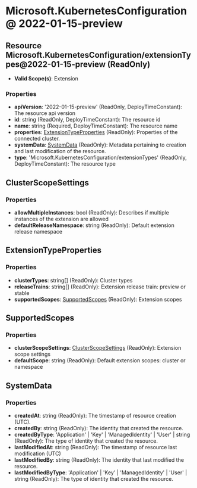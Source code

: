 # Microsoft.KubernetesConfiguration @ 2022-01-15-preview

## Resource Microsoft.KubernetesConfiguration/extensionTypes@2022-01-15-preview (ReadOnly)
* **Valid Scope(s)**: Extension
### Properties
* **apiVersion**: '2022-01-15-preview' (ReadOnly, DeployTimeConstant): The resource api version
* **id**: string (ReadOnly, DeployTimeConstant): The resource id
* **name**: string (Required, DeployTimeConstant): The resource name
* **properties**: [ExtensionTypeProperties](#extensiontypeproperties) (ReadOnly): Properties of the connected cluster.
* **systemData**: [SystemData](#systemdata) (ReadOnly): Metadata pertaining to creation and last modification of the resource.
* **type**: 'Microsoft.KubernetesConfiguration/extensionTypes' (ReadOnly, DeployTimeConstant): The resource type

## ClusterScopeSettings
### Properties
* **allowMultipleInstances**: bool (ReadOnly): Describes if multiple instances of the extension are allowed
* **defaultReleaseNamespace**: string (ReadOnly): Default extension release namespace

## ExtensionTypeProperties
### Properties
* **clusterTypes**: string[] (ReadOnly): Cluster types
* **releaseTrains**: string[] (ReadOnly): Extension release train: preview or stable
* **supportedScopes**: [SupportedScopes](#supportedscopes) (ReadOnly): Extension scopes

## SupportedScopes
### Properties
* **clusterScopeSettings**: [ClusterScopeSettings](#clusterscopesettings) (ReadOnly): Extension scope settings
* **defaultScope**: string (ReadOnly): Default extension scopes: cluster or namespace

## SystemData
### Properties
* **createdAt**: string (ReadOnly): The timestamp of resource creation (UTC).
* **createdBy**: string (ReadOnly): The identity that created the resource.
* **createdByType**: 'Application' | 'Key' | 'ManagedIdentity' | 'User' | string (ReadOnly): The type of identity that created the resource.
* **lastModifiedAt**: string (ReadOnly): The timestamp of resource last modification (UTC)
* **lastModifiedBy**: string (ReadOnly): The identity that last modified the resource.
* **lastModifiedByType**: 'Application' | 'Key' | 'ManagedIdentity' | 'User' | string (ReadOnly): The type of identity that created the resource.

